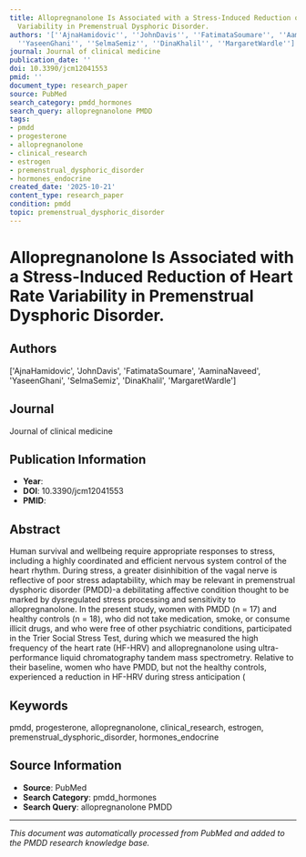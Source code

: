 ```yaml
---
title: Allopregnanolone Is Associated with a Stress-Induced Reduction of Heart Rate
  Variability in Premenstrual Dysphoric Disorder.
authors: '[''AjnaHamidovic'', ''JohnDavis'', ''FatimataSoumare'', ''AaminaNaveed'',
  ''YaseenGhani'', ''SelmaSemiz'', ''DinaKhalil'', ''MargaretWardle'']'
journal: Journal of clinical medicine
publication_date: ''
doi: 10.3390/jcm12041553
pmid: ''
document_type: research_paper
source: PubMed
search_category: pmdd_hormones
search_query: allopregnanolone PMDD
tags:
- pmdd
- progesterone
- allopregnanolone
- clinical_research
- estrogen
- premenstrual_dysphoric_disorder
- hormones_endocrine
created_date: '2025-10-21'
content_type: research_paper
condition: pmdd
topic: premenstrual_dysphoric_disorder
---
```


# Allopregnanolone Is Associated with a Stress-Induced Reduction of Heart Rate Variability in Premenstrual Dysphoric Disorder.

## Authors
['AjnaHamidovic', 'JohnDavis', 'FatimataSoumare', 'AaminaNaveed', 'YaseenGhani', 'SelmaSemiz', 'DinaKhalil', 'MargaretWardle']

## Journal
Journal of clinical medicine

## Publication Information
- **Year**: 
- **DOI**: 10.3390/jcm12041553
- **PMID**: 

## Abstract
Human survival and wellbeing require appropriate responses to stress, including a highly coordinated and efficient nervous system control of the heart rhythm. During stress, a greater disinhibition of the vagal nerve is reflective of poor stress adaptability, which may be relevant in premenstrual dysphoric disorder (PMDD)-a debilitating affective condition thought to be marked by dysregulated stress processing and sensitivity to allopregnanolone. In the present study, women with PMDD (n = 17) and healthy controls (n = 18), who did not take medication, smoke, or consume illicit drugs, and who were free of other psychiatric conditions, participated in the Trier Social Stress Test, during which we measured the high frequency of the heart rate (HF-HRV) and allopregnanolone using ultra-performance liquid chromatography tandem mass spectrometry. Relative to their baseline, women who have PMDD, but not the healthy controls, experienced a reduction in HF-HRV during stress anticipation (

## Keywords
pmdd, progesterone, allopregnanolone, clinical_research, estrogen, premenstrual_dysphoric_disorder, hormones_endocrine

## Source Information
- **Source**: PubMed
- **Search Category**: pmdd_hormones
- **Search Query**: allopregnanolone PMDD

---
*This document was automatically processed from PubMed and added to the PMDD research knowledge base.*

